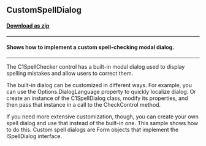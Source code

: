 ## CustomSpellDialog
#### [Download as zip](https://minhaskamal.github.io/DownGit/#/home?url=https://github.com/GrapeCity/ComponentOne-WinForms-Samples/tree/master/NetFramework\SpellChecker\VB\CustomSpellDialog)
____
#### Shows how to implement a custom spell-checking modal dialog.
____
The C1SpellChecker control has a built-in modal dialog used to display spelling mistakes and allow users to correct them. 

The built-in dialog can be customized in different ways. For example, you can use the Options.DialogLanguage property to quickly localize dialog. Or create an instance of the C1SpellDialog class, modify its properties, and then pass that instance in a call to the CheckControl method. 

If you need more extensive customization, though, you can create your own spell dialog and use that instead of the built-in one. This sample shows how to do this. Custom spell dialogs are Form objects that implement the ISpellDialog interface. 